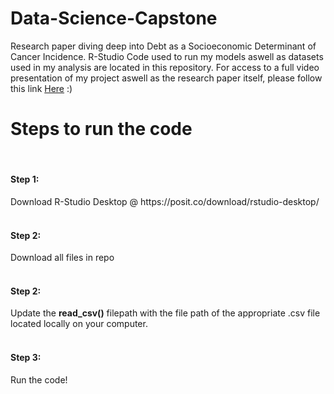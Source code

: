 # Data-Science-Capstone
Research paper diving deep into Debt as a Socioeconomic Determinant of Cancer Incidence.
R-Studio Code used to run my models aswell as datasets used in my analysis are located in this repository. 
For access to a full video presentation of my project aswell as the research paper itself, 
please follow this link [Here](https://fysalbeau.github.io/pages/datacap.html) :)

<h1>Steps to run the code</h1><br>
<h4>Step 1:</h4>
Download R-Studio Desktop @ https://posit.co/download/rstudio-desktop/ <br>
<br>
<h4>Step 2:</h4>
Download all files in repo<br>
<br>
<h4>Step 2:</h4>
Update the <b>read_csv()</b> filepath with the file path of the appropriate .csv file located locally on your computer.<br>
<br>
<h4>Step 3:</h4>
Run the code!

